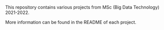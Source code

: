 This repository contains various projects from MSc (Big Data Technology) 2021-2022.

More information can be found in the README of each project.
